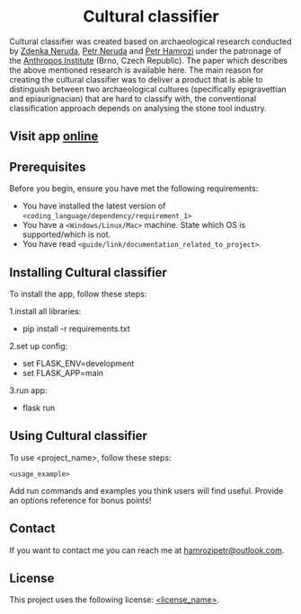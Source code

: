 <h1 align="center"> Cultural classifier </h1>

Cultural classifier was created based on archaeological research conducted by [Zdenka Neruda](https://www.researchgate.net/scientific-contributions/Zdenka-Nerudova-51407602), [Petr Neruda](https://www.researchgate.net/profile/Petr-Neruda) and [Petr Hamrozi](https://www.researchgate.net/profile/Petr-Hamrozi) under the patronage of the [Anthropos Institute](http://www.mzm.cz/en/anthropos-pavilion/) (Brno, Czech Republic). The paper which describes the above mentioned research is available here.
The main reason for creating the cultural classifier was to deliver a product that is able to distinguish between two archaeological cultures (specifically epigravettian and epiaurignacian) that are hard to classify with, the conventional classification approach depends on analysing the stone tool industry.

## Visit app [online](https://cultural-classifier.herokuapp.com/)

## Prerequisites

Before you begin, ensure you have met the following requirements:
<!--- These are just example requirements. Add, duplicate or remove as required --->
* You have installed the latest version of `<coding_language/dependency/requirement_1>`
* You have a `<Windows/Linux/Mac>` machine. State which OS is supported/which is not.
* You have read `<guide/link/documentation_related_to_project>`.

## Installing Cultural classifier

To install the app, follow these steps:

1.install all libraries:
* pip install -r requirements.txt

2.set up config:
* set FLASK_ENV=development
* set FLASK_APP=main

3.run app:
* flask run

## Using Cultural classifier

To use <project_name>, follow these steps:

```
<usage_example>
```

Add run commands and examples you think users will find useful. Provide an options reference for bonus points!

## Contact

If you want to contact me you can reach me at <hamrozipetr@outlook.com>.

## License
<!--- If you're not sure which open license to use see https://choosealicense.com/--->

This project uses the following license: [<license_name>](<link>).



